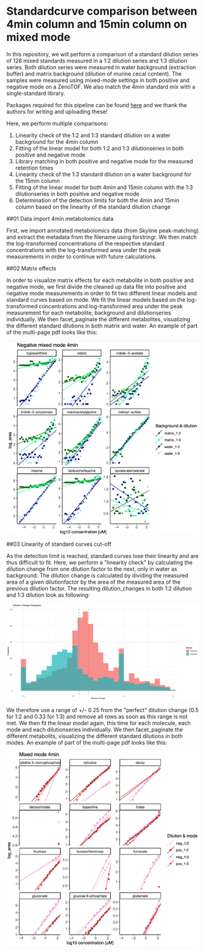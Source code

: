 # Standardcurve comparison between 4min column and 15min column on mixed mode

In this repository, we will perform a comparison of a standard dilution series of 128 mixed standards measured in a 1:2 dilution series and 1:3 dilution series. Both dilution series were measured in water background (extraction buffer) and matrix background (dilution of murine cecal content). The samples were measured using mixed-mode settings in both positive and negative mode on a ZenoTOF. We also match the 4min standard mix with a single-standard library.

Packages required for this pipeline can be found [here](src/metabolomics_packages.R) and we thank the authors for writing and uploading these!

Here, we perform multiple comparisons:

1. Linearity check of the 1:2 and 1:3 standard dilution on a water background for the 4min column
2. Fitting of the linear model for both 1:2 and 1:3 dilutionseries in both positive and negative mode
3. Library matching in both positive and negative mode for the measured retention times
4. Linearity check of the 1:3 standard dilution on a water background for the 15min column
5. Fitting of the linear model for both 4min and 15min column with the 1:3 dilutionseries in both positive and negative mode
6. Determination of the detection limits for both the 4min and 15min column based on the linearity of the standard dilution change


##01 Data import 4min metabolomics data

First, we import annotated metabolomics data (from Skyline peak-matching) and extract the metadata from the filename using forstringr. We then match the log-transformed concentrations of the respective standard concentrations with the log-transformed area under the peak measurements in order to continue with future calculations.

##02 Matrix effects

In order to visualize matrix effects for each metabolite in both positive and negative mode, we first divide the cleaned up data file into positive and negative mode measurements in order to fit two different linear models and standard curves based on mode. We fit the linear models based on the log-transformed concentrations and log-transformed area under the peak measurement for each metabolite, background and dilutionseries individually.
We then facet_paginate the different metabolites, visualizing the different standard dilutions in both matrix and water. An example of part of the multi-page pdf looks like this:

![matrixeffects](examples/02_concentrationcurves.png)

##03 Linearity of standard curves cut-off

As the detection limit is reached, standard curves lose their linearity and are thus difficult to fit. Here, we perform a "linearity check" by calculating the dilution change from one dilution factor to the next, only in water as background. The dilution change is calculated by dividing the measured area of a given dilutionfactor by the area of the measured area of the previous dilution factor. The resulting dilution_changes in both 1:2 dilution and 1:3 dilution look as following:

![dilutionchange](examples/dilutionchange_histo.png)

We therefore use a range of +/- 0.25 from the "perfect" dilution change (0.5 for 1:2 and 0.33 for 1:3) and remove all rows as soon as this range is not met. We then fit the linear model again, this time for each molecule, each mode and each dilutionseries individually. We then facet_paginate the different metabolits, visualizing the different standard dilutions in both modes. An example of part of the multi-page pdf looks like this:

![correctedlines](examples/03_concentrationcurves_corrected.png)
